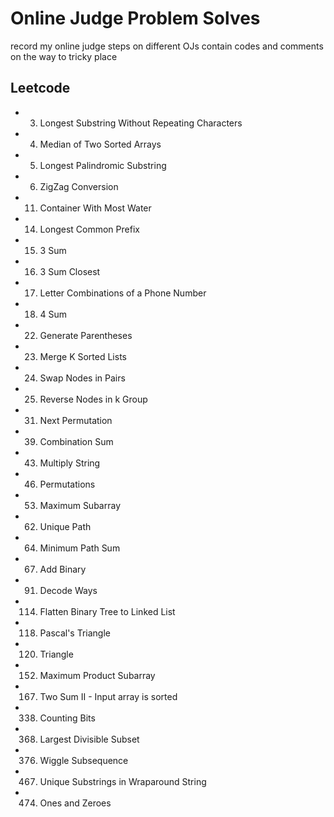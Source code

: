 # Online Judge Problem Solves

record my online judge steps on different OJs
contain codes and comments on the way to tricky place

## Leetcode

- 3. Longest Substring Without Repeating Characters
- 4. Median of Two Sorted Arrays
- 5. Longest Palindromic Substring
- 6. ZigZag Conversion
- 11. Container With Most Water
- 14. Longest Common Prefix
- 15. 3 Sum
- 16. 3 Sum Closest
- 17. Letter Combinations of a Phone Number
- 18. 4 Sum
- 22. Generate Parentheses
- 23. Merge K Sorted Lists
- 24. Swap Nodes in Pairs
- 25. Reverse Nodes in k Group
- 31. Next Permutation
- 39. Combination Sum
- 43. Multiply String
- 46. Permutations
- 53. Maximum Subarray
- 62. Unique Path
- 64. Minimum Path Sum
- 67. Add Binary
- 91. Decode Ways
- 114. Flatten Binary Tree to Linked List
- 118. Pascal's Triangle
- 120. Triangle
- 152. Maximum Product Subarray
- 167. Two Sum II - Input array is sorted
- 338. Counting Bits
- 368. Largest Divisible Subset
- 376. Wiggle Subsequence
- 467. Unique Substrings in Wraparound String
- 474. Ones and Zeroes


